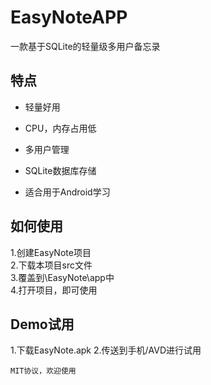 # EasyNoteAPP
一款基于SQLite的轻量级多用户备忘录

## 特点
* 轻量好用
- CPU，内存占用低
* 多用户管理
- SQLite数据库存储
* 适合用于Android学习

## 如何使用  
1.创建EasyNote项目  
2.下载本项目src文件  
3.覆盖到\EasyNote\app中  
4.打开项目，即可使用  

## Demo试用
1.下载EasyNote.apk
2.传送到手机/AVD进行试用

`MIT协议，欢迎使用` 
